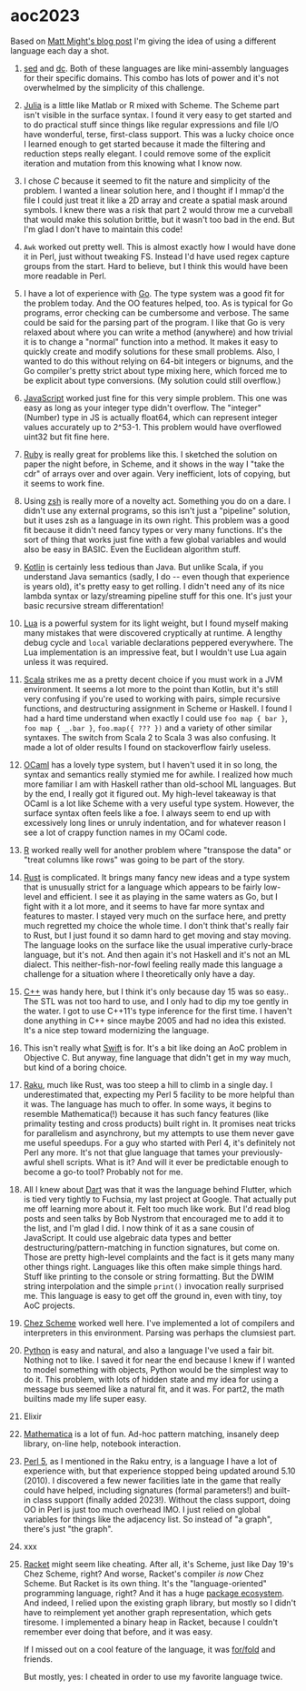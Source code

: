 # aoc2023
Based on
[Matt Might's blog post](https://matt.might.net/articles/26-languages-part1/)
I'm giving the idea of using a different language each day a shot.

1. [sed](https://en.wikipedia.org/wiki/Sed) and
   [dc](https://en.wikipedia.org/wiki/Dc_%28computer_program%29).  Both of
   these languages are like mini-assembly languages for their specific domains.
   This combo has lots of power and it's not overwhelmed by the simplicity of
   this challenge.
2. [Julia](https://julialang.org/) is a little like Matlab or R mixed with
   Scheme.  The Scheme part isn't visible in the surface syntax.  I found it
   very easy to get started and to do practical stuff since things like regular
   expressions and file I/O have wonderful, terse, first-class support.  This
   was a lucky choice once I learned enough to get started because it made the
   filtering and reduction steps really elegant.  I could remove some of the
   explicit iteration and mutation from this knowing what I know now.
3. I chose *C* because it seemed to fit the nature and simplicity of the
   problem.  I wanted a linear solution here, and I thought if I mmap'd the
   file I could just treat it like a 2D array and create a spatial mask around
   symbols.  I knew there was a risk that part 2 would throw me a curveball
   that would make this solution brittle, but it wasn't too bad in the end.
   But I'm glad I don't have to maintain this code!
4. `Awk` worked out pretty well.  This is almost exactly how I would have done
   it in Perl, just without tweaking FS.  Instead I'd have used regex capture
   groups from the start.  Hard to believe, but I think this would have been
   more readable in Perl.
5. I have a lot of experience with [Go](https://go.dev/).  The type system was
   a good fit for the problem today.  And the OO features helped, too.  As is
   typical for Go programs, error checking can be cumbersome and verbose.  The
   same could be said for the parsing part of the program.  I like that Go is
   very relaxed about where you can write a method (anywhere) and how trivial
   it is to change a "normal" function into a method.  It makes it easy to
   quickly create and modify solutions for these small problems.  Also, I
   wanted to do this without relying on 64-bit integers or bignums, and the Go
   compiler's pretty strict about type mixing here, which forced me to be
   explicit about type conversions.  (My solution could still overflow.)
6. [JavaScript](https://developer.mozilla.org/en-US/docs/Web/javascript) worked
   just fine for this very simple problem.  This one was easy as long as your
   integer type didn't overflow.  The "integer" (Number) type in JS is actually
   float64, which can represent integer values accurately up to 2^53-1.  This
   problem would have overflowed uint32 but fit fine here.
7. [Ruby](https://www.ruby-lang.org/) is really great for problems like this.
   I sketched the solution on paper the night before, in Scheme, and it shows
   in the way I "take the cdr" of arrays over and over again.  Very
   inefficient, lots of copying, but it seems to work fine.
8. Using [zsh](https://www.zsh.org/) is really more of a novelty act.
   Something you do on a dare.  I didn't use any external programs, so this
   isn't just a "pipeline" solution, but it uses zsh as a language in its own
   right.  This problem was a good fit because it didn't need fancy types or
   very many functions.  It's the sort of thing that works just fine with a few
   global variables and would also be easy in BASIC.  Even the Euclidean
   algorithm stuff.
9. [Kotlin](https://kotlinlang.org/) is certainly less tedious than Java.  But
   unlike Scala, if you understand Java semantics (sadly, I do -- even though
   that experience is years old), it's pretty easy to get rolling.  I didn't
   need any of its nice lambda syntax or lazy/streaming pipeline stuff for this
   one.  It's just your basic recursive stream differentation!
10. [Lua](https://www.lua.org/) is a powerful system for its light weight, but
    I found myself making many mistakes that were discovered cryptically at
    runtime.  A lengthy debug cycle and `local` variable declarations peppered
    everywhere.  The Lua implementation is an impressive feat, but I wouldn't
    use Lua again unless it was required.
11. [Scala](https://www.scala-lang.org/) strikes me as a pretty decent choice
    if you must work in a JVM environment.  It seems a lot more to the point
    than Kotlin, but it's still very confusing if you're used to working with
    pairs, simple recursive functions, and destructuring assignment in Scheme
    or Haskell.  I found I had a hard time understand when exactly I could use
    `foo map { bar }`, `foo map { _.bar }`, `foo.map({ ??? })` and a variety of
    other similar syntaxes.  The switch from Scala 2 to Scala 3 was also
    confusing.  It made a lot of older results I found on stackoverflow fairly
    useless.
12. [OCaml](https://ocaml.org/) has a lovely type system, but I haven't used it
    in so long, the syntax and semantics really stymied me for awhile.  I
    realized how much more familiar I am with Haskell rather than old-school ML
    languages.  But by the end, I really got it figured out.  My high-level
    takeaway is that OCaml is a lot like Scheme with a very useful type system.
    However, the surface syntax often feels like a foe.  I always seem to end
    up with excessively long lines or unruly indentation, and for whatever
    reason I see a lot of crappy function names in my OCaml code.
13. [R](https://www.r-project.org/) worked really well for another problem
    where "transpose the data" or "treat columns like rows" was going to be
    part of the story.
14. [Rust](https://www.rust-lang.org/) is complicated.  It brings many fancy
    new ideas and a type system that is unusually strict for a language which
    appears to be fairly low-level and efficient.  I see it as playing in the
    same waters as Go, but I fight with it a lot more, and it seems to have far
    more syntax and features to master.  I stayed very much on the surface
    here, and pretty much regretted my choice the whole time.  I don't think
    that's really fair to Rust, but I just found it so damn hard to get moving
    and stay moving.  The language looks on the surface like the usual
    imperative curly-brace language, but it's not.  And then again it's not
    Haskell and it's not an ML dialect.  This neither-fish-nor-fowl feeling
    really made this language a challenge for a situation where I theoretically
    only have a day.
15. [C++](https://en.wikipedia.org/wiki/C%2B%2B) was handy here, but I think
    it's only because day 15 was so easy..  The STL was not too hard to use,
    and I only had to dip my toe gently in the water.  I got to use C++11's
    type inference for the first time.  I haven't done anything in C++ since
    maybe 2005 and had no idea this existed.  It's a nice step toward
    modernizing the language.
16. This isn't really what [Swift](https://www.swift.org/) is for.  It's a bit
    like doing an AoC problem in Objective C.  But anyway, fine language that
    didn't get in my way much, but kind of a boring choice.
17. [Raku](https://raku.org/), much like Rust, was too steep a hill to climb in
    a single day.  I underestimated that, expecting my Perl 5 facility to be
    more helpful than it was.  The language has much to offer.  In some ways,
    it begins to resemble Mathematica(!) because it has such fancy features
    (like primality testing and cross products) built right in.  It promises
    neat tricks for parallelism and asynchrony, but my attempts to use them
    never gave me useful speedups.  For a guy who started with Perl 4, it's
    definitely not Perl any more.  It's not that glue language that tames your
    previously-awful shell scripts.  What is it?  And will it ever be
    predictable enough to become a go-to tool?  Probably not for me.
18. All I knew about [Dart](https://dart.dev/) was that it was the language
    behind Flutter, which is tied very tightly to Fuchsia, my last project at
    Google.  That actually put me off learning more about it.  Felt too much
    like work.  But I'd read blog posts and seen talks by Bob Nystrom that
    encouraged me to add it to the list, and I'm glad I did.  I now think of it
    as a sane cousin of JavaScript.  It could use algebraic data types and
    better destructuring/pattern-matching in function signatures, but come on.
    Those are pretty high-level complaints and the fact is it gets many many
    other things right.  Languages like this often make simple things hard.
    Stuff like printing to the console or string formatting.  But the DWIM
    string interpolation and the simple `print()` invocation really surprised
    me.  This language is easy to get off the ground in, even with tiny, toy
    AoC projects.
19. [Chez Scheme](https://cisco.github.io/ChezScheme/) worked well here.  I've
    implemented a lot of compilers and interpreters in this environment.
    Parsing was perhaps the clumsiest part.
20. [Python](https://www.python.org/) is easy and natural, and also a language
    I've used a fair bit.  Nothing not to like.  I saved it for near the end
    because I knew if I wanted to model something with objects, Python would be
    the simplest way to do it.  This problem, with lots of hidden state and my
    idea for using a message bus seemed like a natural fit, and it was.  For
    part2, the math builtins made my life super easy.
21. Elixir
22. [Mathematica](https://www.wolfram.com/mathematica/) is a lot of fun.
    Ad-hoc pattern matching, insanely deep library, on-line help, notebook
    interaction.
23. [Perl 5](https://www.perl.org/), as I mentioned in the Raku entry, is a
    language I have a lot of experience with, but that experience stopped being
    updated around 5.10 (2010).  I discovered a few newer facilities late in
    the game that really could have helped, including signatures (formal
    parameters!) and built-in class support (finally added 2023!).  Without
    the class support, doing OO in Perl is just too much overhead IMO.  I just
    relied on global variables for things like the adjacency list.  So instead
    of "a graph", there's just "the graph".
24. xxx
25. [Racket](https://racket-lang.org/) might seem like cheating.  After all,
    it's Scheme, just like Day 19's Chez Scheme, right?  And worse, Racket's
    compiler *is now* Chez Scheme.  But Racket is its own thing.  It's the
    "language-oriented" programming language, right?  And it has a huge
    [package ecosystem](https://pkgs.racket-lang.org/).  And indeed, I relied
    upon the existing graph library, but mostly so I didn't have to reimplement
    yet another graph representation, which gets tiresome.  I implemented a
    binary heap in Racket, because I couldn't remember ever doing that before,
    and it was easy.

    If I missed out on a cool feature of the language, it was
    [for/fold](https://docs.racket-lang.org/reference/for.html) and friends.

    But mostly, yes:  I cheated in order to use my favorite language twice.
